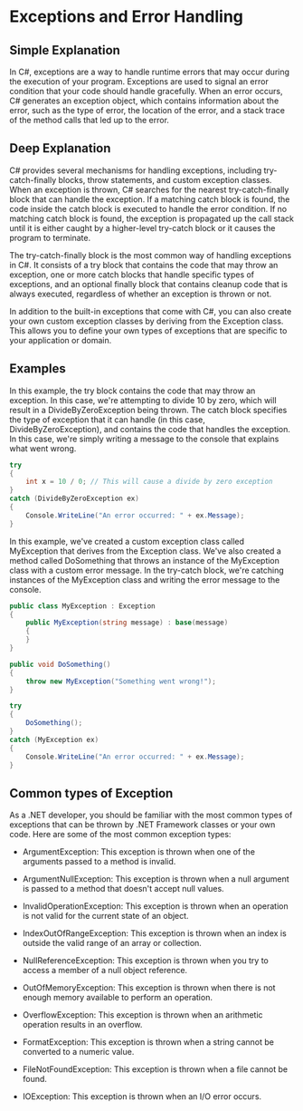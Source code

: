 # Exceptions and Error Handling

## Simple Explanation

In C#, exceptions are a way to handle runtime errors that may occur during the execution of your program. Exceptions are used to signal an error condition that your code should handle gracefully. When an error occurs, C# generates an exception object, which contains information about the error, such as the type of error, the location of the error, and a stack trace of the method calls that led up to the error.

## Deep Explanation

C# provides several mechanisms for handling exceptions, including try-catch-finally blocks, throw statements, and custom exception classes. When an exception is thrown, C# searches for the nearest try-catch-finally block that can handle the exception. If a matching catch block is found, the code inside the catch block is executed to handle the error condition. If no matching catch block is found, the exception is propagated up the call stack until it is either caught by a higher-level try-catch block or it causes the program to terminate.

The try-catch-finally block is the most common way of handling exceptions in C#. It consists of a try block that contains the code that may throw an exception, one or more catch blocks that handle specific types of exceptions, and an optional finally block that contains cleanup code that is always executed, regardless of whether an exception is thrown or not.

In addition to the built-in exceptions that come with C#, you can also create your own custom exception classes by deriving from the Exception class. This allows you to define your own types of exceptions that are specific to your application or domain.

## Examples

In this example, the try block contains the code that may throw an exception. In this case, we're attempting to divide 10 by zero, which will result in a DivideByZeroException being thrown. The catch block specifies the type of exception that it can handle (in this case, DivideByZeroException), and contains the code that handles the exception. In this case, we're simply writing a message to the console that explains what went wrong.

```C#
try 
{
    int x = 10 / 0; // This will cause a divide by zero exception
}
catch (DivideByZeroException ex) 
{
    Console.WriteLine("An error occurred: " + ex.Message);
}
```

In this example, we've created a custom exception class called MyException that derives from the Exception class. We've also created a method called DoSomething that throws an instance of the MyException class with a custom error message. In the try-catch block, we're catching instances of the MyException class and writing the error message to the console.

```C#
public class MyException : Exception 
{
    public MyException(string message) : base(message) 
    {
    }
}

public void DoSomething() 
{
    throw new MyException("Something went wrong!");
}

try 
{
    DoSomething();
}
catch (MyException ex) 
{
    Console.WriteLine("An error occurred: " + ex.Message);
}
```

## Common types of Exception

As a .NET developer, you should be familiar with the most common types of exceptions that can be thrown by .NET Framework classes or your own code. Here are some of the most common exception types:

- ArgumentException: This exception is thrown when one of the arguments passed to a method is invalid.

- ArgumentNullException: This exception is thrown when a null argument is passed to a method that doesn't accept null values.

- InvalidOperationException: This exception is thrown when an operation is not valid for the current state of an object.

- IndexOutOfRangeException: This exception is thrown when an index is outside the valid range of an array or collection.

- NullReferenceException: This exception is thrown when you try to access a member of a null object reference.

- OutOfMemoryException: This exception is thrown when there is not enough memory available to perform an operation.

- OverflowException: This exception is thrown when an arithmetic operation results in an overflow.

- FormatException: This exception is thrown when a string cannot be converted to a numeric value.

- FileNotFoundException: This exception is thrown when a file cannot be found.

- IOException: This exception is thrown when an I/O error occurs.